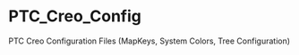 PTC_Creo_Config
===============

PTC Creo Configuration Files (MapKeys, System Colors, Tree Configuration)
